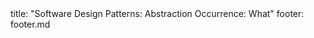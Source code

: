 <frontmatter>
title: "Software Design Patterns: Abstraction Occurrence: What"
footer: footer.md
</frontmatter>

<include src="navbar.md" boilerplate />

<include src="unit-inPage-asFlat.md" boilerplate />